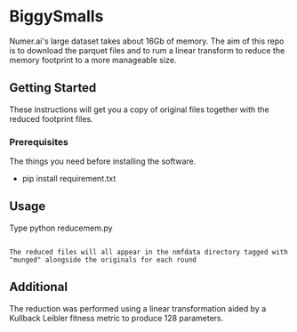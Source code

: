 # BiggySmalls

Numer.ai's large dataset takes about 16Gb of memory.  The aim of this repo is to download the parquet files and to rum a linear transform to reduce the memory footprint to a more manageable size.

## Getting Started

These instructions will get you a copy of original files together with the reduced footprint files.

### Prerequisites

The things you need before installing the software.

* pip install requirement.txt

## Usage

Type python reducemem.py

```

The reduced files will all appear in the nmfdata directory tagged with "munged" alongside the originals for each round

```

## Additional

The reduction was performed using a linear transformation aided by a Kullback Leibler fitness metric to produce 128 parameters. 

